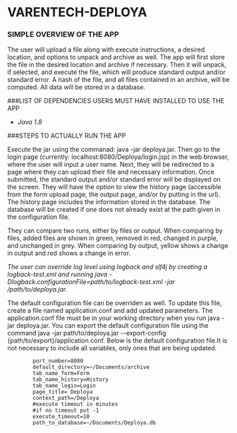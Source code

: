 # VARENTECH-DEPLOYA
### SIMPLE OVERVIEW OF THE APP

  The user will upload a file along with execute instructions, a desired location, and options to unpack and archive as well. The app will first store the file in the desired location and archive if necessary. Then it will unpack, if selected, and execute the file, which will produce standard output and/or standard error. A hash of the file, and all files contained in an archive, will be computed. All data will be stored in a database.

###LIST OF DEPENDENCIES USERS MUST HAVE INSTALLED TO USE THE APP

  - *Java 1.8*

###STEPS TO ACTUALLY RUN THE APP

  Execute the jar using the commanad: java -jar deploya.jar. Then go to the login page (currently: localhost:8080/Deploya/login.jsp) in the web browser, where the user will input a user name. Next, they will be redirected to a page where they can upload their file and necessary information. Once submitted, the standard output and/or standard error will be displayed on the screen. They will have the option to view the history page (accessible from the form upload page, the output page, and/or by putting in the url). The history page includes the information stored in the database. The database will be created if one does not already exist at the path given in the configuration file.
  
  They can compare two runs, either by files or output. When comparing by files, added files are shown in green, removed in red, changed in purple, and unchanged in grey. When comparing by output, yellow shows a change in output and red shows a change in error.
  
  *The user can override log level using logback and slf4j by creating a logback-test.xml and running java -Dlogback.configurationFile=path/to/logback-test.xml -jar /path/to/deploya.jar.*
  
  The default configuration file can be overriden as well. To update this file, create a file named application.conf and add updated parameters. The application.conf file must be in your working directory when you run java -jar deploya.jar. You can export the default configuration file using the command java -jar path/to/deploya.jar --export-config {path/to/export}/application.conf.
  Below is the default configuration file.It is not necessary to include all variables, only ones that are being updated. 

	
			port_number=8080 
			default_directory=~/Documents/archive
			tab_name_form=Form
			tab_name_history=History
			tab_name_login=Login
			page_title= Deploya
			context_path=/Deploya
			#execute timeout in minutes
			#if no timeout put -1
			execute_timeout=10
			path_to_database=~/Documents/Deploya.db

    

